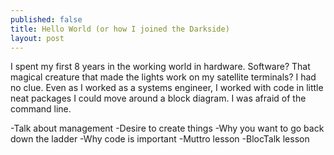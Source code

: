```yaml
---
published: false
title: Hello World (or how I joined the Darkside)
layout: post
---
```

I spent my first 8 years in the working world in hardware. Software? That magical creature that made the lights work on my satellite terminals? I had no clue. Even as I worked as a systems engineer, I worked with code in little neat packages I could move around a block diagram. I was afraid of the command line.

-Talk about management
-Desire to create things
-Why you want to go back down the ladder
-Why code is important 
-Muttro lesson
-BlocTalk lesson